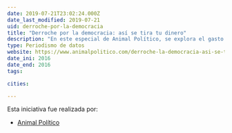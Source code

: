 ```yaml
---
date: 2019-07-21T23:02:24.000Z
date_last_modified: 2019-07-21
uid: derroche-por-la-democracia
title: "Derroche por la democracia: así se tira tu dinero"
description: "En este especial de Animal Político, se explora el gasto electoral para elegir gobernadoresen México y la mayoría de sus estados y cómo esta actividad aumentó considerablemente de un periodo a otro, y con ello una de las promesas de la reforma política, que pretendía bajar el costo de la democracia, se esfumó."
type: Periodismo de datos
website: https://www.animalpolitico.com/derroche-la-democracia-asi-se-tira-dinero/
date_ini: 2016
date_end: 2016
tags:

cities: 

---
```


Esta iniciativa fue realizada por:

- [Animal Político](/i/animal-politico.html)
